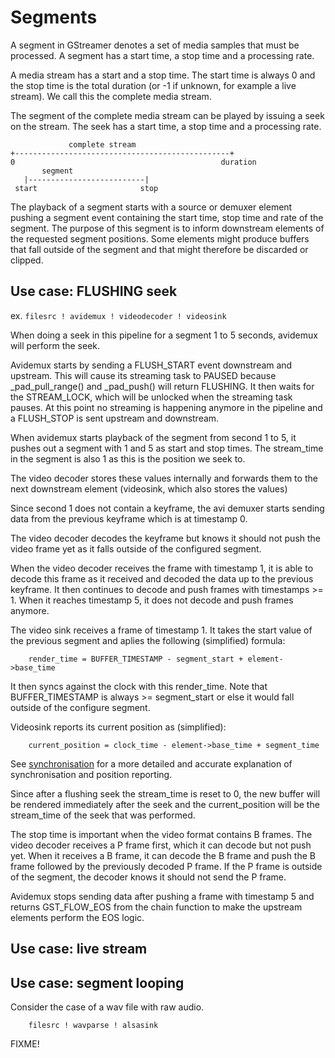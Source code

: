 # Segments

A segment in GStreamer denotes a set of media samples that must be
processed. A segment has a start time, a stop time and a processing
rate.

A media stream has a start and a stop time. The start time is always 0
and the stop time is the total duration (or -1 if unknown, for example a
live stream). We call this the complete media stream.

The segment of the complete media stream can be played by issuing a seek
on the stream. The seek has a start time, a stop time and a processing
rate.

```
             complete stream
+------------------------------------------------+
0                                              duration
       segment
   |--------------------------|
 start                       stop
```

The playback of a segment starts with a source or demuxer element
pushing a segment event containing the start time, stop time and rate of
the segment. The purpose of this segment is to inform downstream
elements of the requested segment positions. Some elements might produce
buffers that fall outside of the segment and that might therefore be
discarded or
    clipped.

## Use case: FLUSHING seek

ex. `filesrc ! avidemux ! videodecoder ! videosink`

When doing a seek in this pipeline for a segment 1 to 5 seconds, avidemux
will perform the seek.

Avidemux starts by sending a FLUSH_START event downstream and upstream. This
will cause its streaming task to PAUSED because \_pad_pull_range() and
\_pad_push() will return FLUSHING. It then waits for the STREAM_LOCK,
which will be unlocked when the streaming task pauses. At this point no
streaming is happening anymore in the pipeline and a FLUSH_STOP is sent
upstream and downstream.

When avidemux starts playback of the segment from second 1 to 5, it pushes
out a segment with 1 and 5 as start and stop times. The stream_time in
the segment is also 1 as this is the position we seek to.

The video decoder stores these values internally and forwards them to the
next downstream element (videosink, which also stores the values)

Since second 1 does not contain a keyframe, the avi demuxer starts sending
data from the previous keyframe which is at timestamp 0.

The video decoder decodes the keyframe but knows it should not push the
video frame yet as it falls outside of the configured segment.

When the video decoder receives the frame with timestamp 1, it is able to
decode this frame as it received and decoded the data up to the previous
keyframe. It then continues to decode and push frames with timestamps >= 1.
When it reaches timestamp 5, it does not decode and push frames anymore.

The video sink receives a frame of timestamp 1. It takes the start value of
the previous segment and aplies the following (simplified) formula:

```
    render_time = BUFFER_TIMESTAMP - segment_start + element->base_time
```

It then syncs against the clock with this render_time. Note that
BUFFER_TIMESTAMP is always >= segment_start or else it would fall outside of
the configure segment.

Videosink reports its current position as (simplified):

```
    current_position = clock_time - element->base_time + segment_time
```

See [synchronisation](design/synchronisation.md) for a more detailed and accurate explanation of
synchronisation and position reporting.

Since after a flushing seek the stream_time is reset to 0, the new buffer
will be rendered immediately after the seek and the current_position will be
the stream_time of the seek that was performed.

The stop time is important when the video format contains B frames. The
video decoder receives a P frame first, which it can decode but not push yet.
When it receives a B frame, it can decode the B frame and push the B frame
followed by the previously decoded P frame. If the P frame is outside of the
segment, the decoder knows it should not send the P frame.

Avidemux stops sending data after pushing a frame with timestamp 5 and
returns GST_FLOW_EOS from the chain function to make the upstream
elements perform the EOS logic.

## Use case: live stream

## Use case: segment looping

Consider the case of a wav file with raw audio.

```
    filesrc ! wavparse ! alsasink
```

FIXME!
